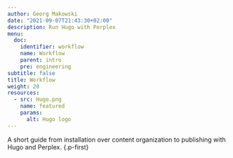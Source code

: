 ```yaml
---
author: Georg Makowski
date: "2021-09-07T21:43:30+02:00"
description: Run Hugo with Perplex 
menu:
  doc:
    identifier: workflow
    name: Workflow
    parent: intro
    pre: engineering
subtitle: false
title: Workflow
weight: 20
resources:
  - src: Hugo.png
    name: featured
    params:
      alt: Hugo logo
---
```


A short guide from installation over content organization to publishing with Hugo and Perplex.
{.p-first} <!--more-->
